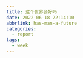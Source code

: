 ```yaml
---
title: 这个世界会好吗
date: 2022-06-18 22:14:10
abbrlink: has-man-a-future
categories:
  - report
tags:
  - week
---
```

